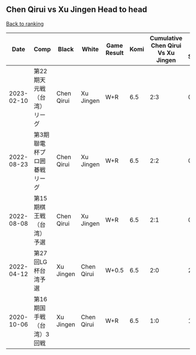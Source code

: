 ## Chen Qirui vs Xu Jingen Head to head

[Back to ranking](../../index.md)




| **Date** | **Comp** | **Black** | **White** | **Game Result** | **Komi** | **Cumulative Chen Qirui Vs Xu Jingen** | **Chen Qirui Streak** | **Xu Jingen Streak** | 
| --- | --- | --- | --- | --- | --- | --- | --- | --- |
| 2023-02-10 | 第22期天元戦（台湾）リーグ | Chen Qirui | Xu Jingen | W+R | 6.5 | 2:3 | 0 | 3 | 
| 2022-08-23 | 第3期聯電杯プロ囲碁戦リーグ | Chen Qirui | Xu Jingen | W+R | 6.5 | 2:2 | 0 | 2 | 
| 2022-08-08 | 第15期棋王戦（台湾）予選 | Chen Qirui | Xu Jingen | W+R | 6.5 | 2:1 | 0 | 1 | 
| 2022-04-12 | 第27回LG杯台湾予選 | Xu Jingen | Chen Qirui | W+0.5 | 6.5 | 2:0 | 2 | 0 | 
| 2020-10-06 | 第16期国手戦（台湾）3回戦 | Xu Jingen | Chen Qirui | W+R | 6.5 | 1:0 | 1 | 0 |




